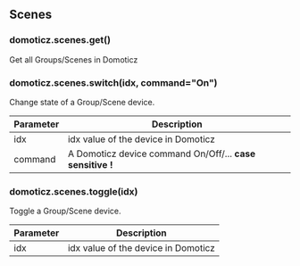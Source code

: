 ## Scenes

### **domoticz.scenes.get()**
Get all Groups/Scenes in Domoticz

### **domoticz.scenes.switch(idx, command="On")**
Change state of a Group/Scene device.

| Parameter | Description                                               |
| --------- | --------------------------------------------------------- |
| idx       | idx value of the device in Domoticz                       |
| command   | A Domoticz device command On/Off/... **case sensitive !** |

### **domoticz.scenes.toggle(idx)**
Toggle a Group/Scene device.

| Parameter | Description                         |
| --------- | ----------------------------------- |
| idx       | idx value of the device in Domoticz |